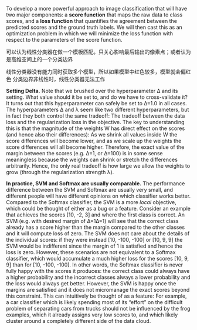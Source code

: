 To develop a more powerful approach to image classification that will have two major components: a **score function** that maps the raw data to class scores, and a **loss function** that quantifies the agreement between the predicted scores and the ground truth labels. We will then cast this as an optimization problem in which we will minimize the loss function with respect to the parameters of the score function.

可以认为线性分类器在做一个模板匹配。只关心影响最后输出的像素点；或者认为是高维空间上的一个分类边界

线性分类器没有能力同时获取多个模型，所以如果模型中红色较多，模型就会偏红色
分类边界非线性时，线性分类器无法工作

**Setting Delta.** Note that we brushed over the hyperparameter Δ and its setting. What value should it be set to, and do we have to cross-validate it? It turns out that this hyperparameter can safely be set to Δ=1.0 in all cases. The hyperparameters Δ and λ seem like two different hyperparameters, but in fact they both control the same tradeoff: The tradeoff between the data loss and the regularization loss in the objective. The key to understanding this is that the magnitude of the weights W has direct effect on the scores (and hence also their differences): As we shrink all values inside W the score differences will become lower, and as we scale up the weights the score differences will all become higher. Therefore, the exact value of the margin between the scores (e.g. Δ=1, or Δ=100) is in some sense meaningless because the weights can shrink or stretch the differences arbitrarily. Hence, the only real tradeoff is how large we allow the weights to grow (through the regularization strength λ).

**In practice, SVM and Softmax are usually comparable.**  The performance difference between the SVM and Softmax are usually very small, and different people will have different opinions on which classifier works better. Compared to the Softmax classifier, the SVM is a more  _local_  objective, which could be thought of either as a bug or a feature. Consider an example that achieves the scores [10, -2, 3] and where the first class is correct. An SVM (e.g. with desired margin of  Δ=1Δ=1) will see that the correct class already has a score higher than the margin compared to the other classes and it will compute loss of zero. The SVM does not care about the details of the individual scores: if they were instead [10, -100, -100] or [10, 9, 9] the SVM would be indifferent since the margin of 1 is satisfied and hence the loss is zero. However, these scenarios are not equivalent to a Softmax classifier, which would accumulate a much higher loss for the scores [10, 9, 9] than for [10, -100, -100]. In other words, the Softmax classifier is never fully happy with the scores it produces: the correct class could always have a higher probability and the incorrect classes always a lower probability and the loss would always get better. However, the SVM is happy once the margins are satisfied and it does not micromanage the exact scores beyond this constraint. This can intuitively be thought of as a feature: For example, a car classifier which is likely spending most of its “effort” on the difficult problem of separating cars from trucks should not be influenced by the frog examples, which it already assigns very low scores to, and which likely cluster around a completely different side of the data cloud.
<!--stackedit_data:
eyJoaXN0b3J5IjpbNDE0NTIzODkwLDEzOTA5NjAyNTMsLTkzNj
A4NTAwNywtNDY3ODk0MTQxXX0=
-->